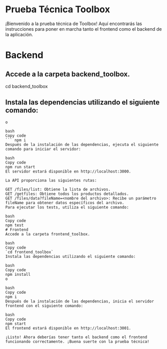 # Prueba Técnica Toolbox
¡Bienvenido a la prueba técnica de Toolbox! Aquí encontrarás las instrucciones para poner en marcha tanto el frontend como el backend de la aplicación.

# Backend
 ## Accede a la carpeta backend_toolbox.


cd backend_toolbox

## Instala las dependencias utilizando el siguiente comando:


``` npm install
o

bash
Copy code
``` npm i
Después de la instalación de las dependencias, ejecuta el siguiente comando para iniciar el servidor:

bash
Copy code
npm run start
El servidor estará disponible en http://localhost:3000.

La API proporciona las siguientes rutas:

GET /files/list: Obtiene la lista de archivos.
GET /getfiles: Obtiene todos los productos detallados.
GET /files/data?fileName=<nombre del archivo>: Recibe un parámetro fileName para obtener datos específicos del archivo.
Para ejecutar los tests, utiliza el siguiente comando:

bash
Copy code
npm test
# Frontend
Accede a la carpeta frontend_toolbox.

bash
Copy code
`cd frontend_toolbox`
Instala las dependencias utilizando el siguiente comando:

bash
Copy code
npm install
o

bash
Copy code
npm i
Después de la instalación de las dependencias, inicia el servidor frontend con el siguiente comando:

bash
Copy code
npm start
El frontend estará disponible en http://localhost:3001.

¡Listo! Ahora deberías tener tanto el backend como el frontend funcionando correctamente. ¡Buena suerte con la prueba técnica!